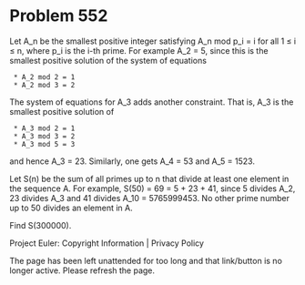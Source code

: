 #   Problem 552

   Let A_n be the smallest positive integer satisfying A_n mod p_i = i for
   all 1 ≤ i ≤ n, where p_i is the i-th prime.
   For example A_2 = 5, since this is the smallest positive solution of the
   system of equations

     * A_2 mod 2 = 1
     * A_2 mod 3 = 2

   The system of equations for A_3 adds another constraint. That is, A_3 is
   the smallest positive solution of

     * A_3 mod 2 = 1
     * A_3 mod 3 = 2
     * A_3 mod 5 = 3

   and hence A_3 = 23. Similarly, one gets A_4 = 53 and A_5 = 1523.

   Let S(n) be the sum of all primes up to n that divide at least one element
   in the sequence A.
   For example, S(50) = 69 = 5 + 23 + 41, since 5 divides A_2, 23 divides A_3
   and 41 divides A_10 = 5765999453. No other prime number up to 50 divides
   an element in A.

   Find S(300000).

   Project Euler: Copyright Information | Privacy Policy

   The page has been left unattended for too long and that link/button is no
   longer active. Please refresh the page.
